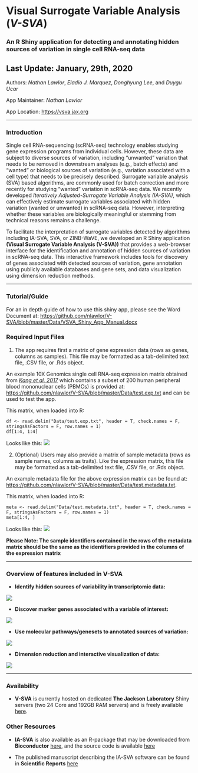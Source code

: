 # Visual Surrogate Variable Analysis (*V-SVA*)

### An R Shiny application for detecting and annotating hidden sources of variation in single cell RNA-seq data

## Last Update: January, 29th, 2020

Authors: *Nathan Lawlor*, *Eladio J. Marquez*, *Donghyung Lee*, and *Duygu Ucar*

App Maintainer: *Nathan Lawlor*

App Location:  https://vsva.jax.org

***

### Introduction

Single cell RNA-sequencing (scRNA-seq) technology enables studying gene expression programs from individual cells. However, these data are subject to diverse sources of variation, including “unwanted” variation that needs to be removed in downstream analyses (e.g., batch effects) and “wanted” or biological sources of variation (e.g., variation associated with a cell type) that needs to be precisely described. Surrogate variable analysis (SVA) based algorithms, are commonly used for batch correction and more recently for studying “wanted” variation in scRNA-seq data. We recently developed *Iteratively Adjusted-Surrogate Variable Analysis (IA-SVA)*, which can effectively estimate surrogate variables associated with hidden variation (wanted or unwanted) in scRNA-seq data. However, interpreting whether these variables are biologically meaningful or stemming from technical reasons remains a challenge. 

To facilitate the interpretation of surrogate variables detected by algorithms including IA-SVA, SVA, or ZINB-WaVE, we developed an R Shiny application **(Visual Surrogate Variable Analysis (V-SVA))** that provides a web-browser interface for the identification and annotation of hidden sources of variation in scRNA-seq data. This interactive framework includes tools for discovery of genes associated with detected sources of variation, gene annotation using publicly available databases and gene sets, and data visualization using dimension reduction methods. 

***

### Tutorial/Guide

For an in depth guide of how to use this shiny app, please see the Word Document at: https://github.com/nlawlor/V-SVA/blob/master/Data/VSVA_Shiny_App_Manual.docx

### Required Input Files 

1. The app requires first a matrix of gene expression data (rows as genes, columns as samples). This file may be formatted as a tab-delimited text file, .CSV file, or .Rds object.  

An example 10X Genomics single cell RNA-seq expression matrix obtained from [*Kang et al. 2017*](https://www.ncbi.nlm.nih.gov/pmc/articles/PMC5784859/) which contains a subset of 200 human peripheral blood mononuclear cells (PBMCs) 
is provided at: https://github.com/nlawlor/V-SVA/blob/master/Data/test.exp.txt and can be used to test the app.

This matrix, when loaded into R:

```R, echo=FALSE, message=FALSE, eval=TRUE
df <- read.delim("Data/test.exp.txt", header = T, check.names = F, stringsAsFactors = F, row.names = 1)
df[1:4, 1:4]
```

Looks like this: ![](https://github.com/nlawlor/V-SVA/blob/master/img/exp.matrix.png)

2. (Optional) Users may also provide a matrix of sample metadata (rows as sample names, columns as traits). Like the expression matrix, this file may be formatted as a tab-delimited text file, .CSV file, or .Rds object.  

An example metadata file for the above expression matrix can be found at: https://github.com/nlawlor/V-SVA/blob/master/Data/test.metadata.txt.

This matrix, when loaded into R:

```R, echo=FALSE, message=FALSE, eval=TRUE
meta <- read.delim("Data/test.metadata.txt", header = T, check.names = F, stringsAsFactors = F, row.names = 1)
meta[1:4, ]
```
Looks like this: ![](https://github.com/nlawlor/V-SVA/blob/master/img/metadata.png)

**Please Note: The sample identifiers contained in the rows of the metadata matrix should be the same as the identifiers provided in the columns of the expression matrix**

***

### Overview of features included in V-SVA

* **Identify hidden sources of variability in transcriptomic data:**

![](https://github.com/nlawlor/V-SVA/blob/master/img/sv.plots.png)

* **Discover marker genes associated with a variable of interest:**

![](https://github.com/nlawlor/V-SVA/blob/master/img/marker.genes.png)

* **Use molecular pathways/genesets to annotated sources of variation:**

![](https://github.com/nlawlor/V-SVA/blob/master/img/pathway.analysis.png)

* **Dimension reduction and interactive visualization of data:**

![](https://github.com/nlawlor/V-SVA/blob/master/img/tsne.gif)

***

### Availability

* **V-SVA** is currently hosted on dedicated **The Jackson Laboratory** Shiny servers (two 24 Core and 192GB RAM servers) and is freely available [here]( https://vsva.jax.org).


### Other Resources

* **IA-SVA** is also available as an R-package that may be downloaded from **Bioconductor** [here](https://www.bioconductor.org/packages/devel/bioc/html/iasva.html), and the source code is available [here](https://github.com/UcarLab/iasva)

* The published manuscript describing the IA-SVA software can be found in **Scientific Reports** [here](https://www.nature.com/articles/s41598-018-35365-9)
